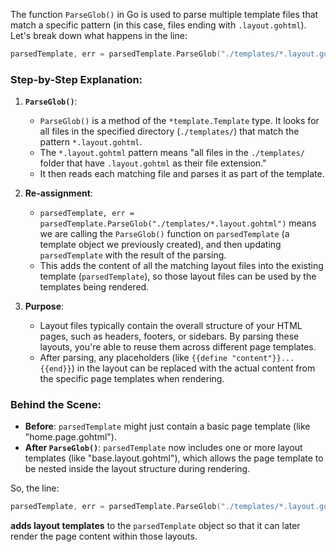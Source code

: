 The function `ParseGlob()` in Go is used to parse multiple template files that match a specific pattern (in this case, files ending with `.layout.gohtml`). Let's break down what happens in the line:

```go
parsedTemplate, err = parsedTemplate.ParseGlob("./templates/*.layout.gohtml")
```

### Step-by-Step Explanation:

1. **`ParseGlob()`**:
   - `ParseGlob()` is a method of the `*template.Template` type. It looks for all files in the specified directory (`./templates/`) that match the pattern `*.layout.gohtml`.
   - The `*.layout.gohtml` pattern means "all files in the `./templates/` folder that have `.layout.gohtml` as their file extension."
   - It then reads each matching file and parses it as part of the template.

2. **Re-assignment**:
   - `parsedTemplate, err = parsedTemplate.ParseGlob("./templates/*.layout.gohtml")` means we are calling the `ParseGlob()` function on `parsedTemplate` (a template object we previously created), and then updating `parsedTemplate` with the result of the parsing.
   - This adds the content of all the matching layout files into the existing template (`parsedTemplate`), so those layout files can be used by the templates being rendered.

3. **Purpose**:
   - Layout files typically contain the overall structure of your HTML pages, such as headers, footers, or sidebars. By parsing these layouts, you're able to reuse them across different page templates.
   - After parsing, any placeholders (like `{{define "content"}}...{{end}}`) in the layout can be replaced with the actual content from the specific page templates when rendering.

### Behind the Scene:
- **Before**: `parsedTemplate` might just contain a basic page template (like "home.page.gohtml").
- **After `ParseGlob()`**: `parsedTemplate` now includes one or more layout templates (like "base.layout.gohtml"), which allows the page template to be nested inside the layout structure during rendering.

So, the line:
```go
parsedTemplate, err = parsedTemplate.ParseGlob("./templates/*.layout.gohtml")
```
**adds layout templates** to the `parsedTemplate` object so that it can later render the page content within those layouts.